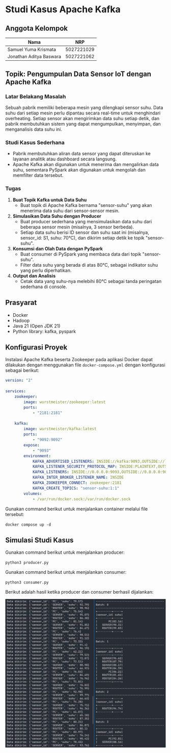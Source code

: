 # Studi Kasus Apache Kafka

## Anggota Kelompok

| Nama                    | NRP        |
| ----------------------- | ---------- |
| Samuel Yuma Krismata    | 5027221029 |
| Jonathan Aditya Baswara | 5027221062 |

## Topik: Pengumpulan Data Sensor IoT dengan Apache Kafka

### Latar Belakang Masalah

Sebuah pabrik memiliki beberapa mesin yang dilengkapi sensor suhu. Data suhu dari setiap mesin perlu dipantau secara real-time untuk menghindari overheating. Setiap sensor akan mengirimkan data suhu setiap detik, dan pabrik membutuhkan sistem yang dapat mengumpulkan, menyimpan, dan menganalisis data suhu ini.

### Studi Kasus Sederhana

-   Pabrik membutuhkan aliran data sensor yang dapat diteruskan ke layanan analitik atau dashboard secara langsung.
-   Apache Kafka akan digunakan untuk menerima dan mengalirkan data suhu, sementara PySpark akan digunakan untuk mengolah dan memfilter data tersebut.

### Tugas

1. **Buat Topik Kafka untuk Data Suhu**
    - Buat topik di Apache Kafka bernama "sensor-suhu" yang akan menerima data suhu dari sensor-sensor mesin.
2. **Simulasikan Data Suhu dengan Producer**
    - Buat producer sederhana yang mensimulasikan data suhu dari beberapa sensor mesin (misalnya, 3 sensor berbeda).
    - Setiap data suhu berisi ID sensor dan suhu saat ini (misalnya, sensor_id: S1, suhu: 70°C), dan dikirim setiap detik ke topik "sensor-suhu".
3. **Konsumsi dan Olah Data dengan PySpark**
    - Buat consumer di PySpark yang membaca data dari topik "sensor-suhu".
    - Filter data suhu yang berada di atas 80°C, sebagai indikator suhu yang perlu diperhatikan.
4. **Output dan Analisis**
    - Cetak data yang suhu-nya melebihi 80°C sebagai tanda peringatan sederhana di console.

## Prasyarat

-   Docker
-   Hadoop
-   Java 21 (Open JDK 21)
-   Python library: kafka, pyspark

## Konfigurasi Proyek

Instalasi Apache Kafka beserta Zookeeper pada aplikasi Docker dapat dilakukan dengan menggunakan file `docker-compose.yml` dengan konfigurasi sebagai berikut:

```yml
version: "2"

services:
    zookeeper:
        image: wurstmeister/zookeeper:latest
        ports:
            - "2181:2181"

    kafka:
        image: wurstmeister/kafka:latest
        ports:
            - "9092:9092"
        expose:
            - "9093"
        environment:
            KAFKA_ADVERTISED_LISTENERS: INSIDE://kafka:9093,OUTSIDE://localhost:9092
            KAFKA_LISTENER_SECURITY_PROTOCOL_MAP: INSIDE:PLAINTEXT,OUTSIDE:PLAINTEXT
            KAFKA_LISTENERS: INSIDE://0.0.0.0:9093,OUTSIDE://0.0.0.0:9092
            KAFKA_INTER_BROKER_LISTENER_NAME: INSIDE
            KAFKA_ZOOKEEPER_CONNECT: zookeeper:2181
            KAFKA_CREATE_TOPICS: "sensor-suhu:1:1"
        volumes:
            - /var/run/docker.sock:/var/run/docker.sock
```

Gunakan command berikut untuk menjalankan container melalui file tersebut:

`docker compose up -d`

## Simulasi Studi Kasus

Gunakan command berikut untuk menjalankan producer:

`python3 producer.py`

Gunakan command berikut untuk menjalankan consumer:

`python3 consumer.py`

Berikut adalah hasil ketika producer dan consumer berhasil dijalankan:

![Screenshot](/img/screenshot.png)
